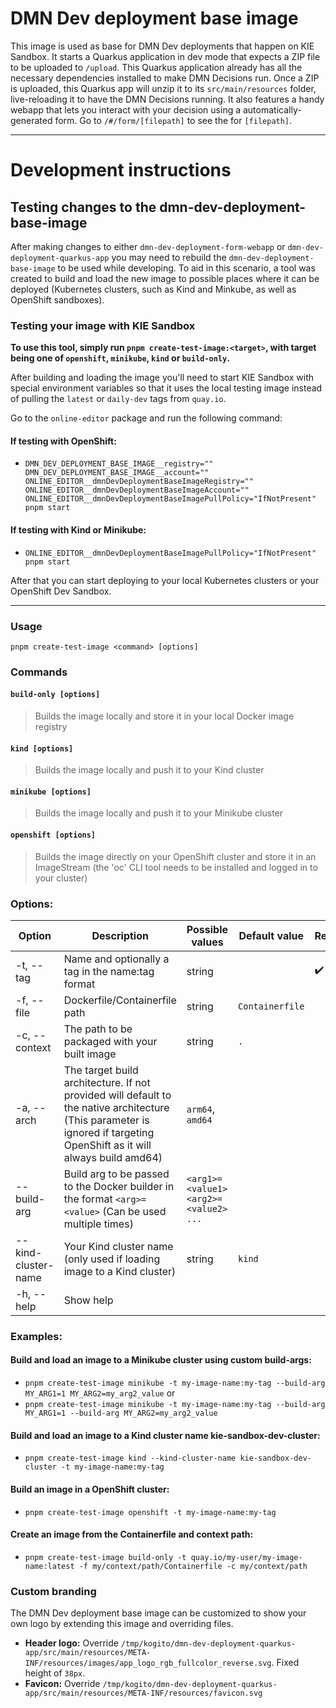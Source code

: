 # DMN Dev deployment base image

This image is used as base for DMN Dev deployments that happen on KIE Sandbox. It starts a Quarkus application in dev mode that expects a ZIP file to be uploaded to `/upload`. This Quarkus application already has all the necessary dependencies installed to make DMN Decisions run. Once a ZIP is uploaded, this Quarkus app will unzip it to its `src/main/resources` folder, live-reloading it to have the DMN Decisions running. It also features a handy webapp that lets you interact with your decision using a automatically-generated form. Go to `/#/form/[filepath]` to see the for `[filepath]`.

---

# Development instructions

## Testing changes to the dmn-dev-deployment-base-image

After making changes to either `dmn-dev-deployment-form-webapp` or `dmn-dev-deployment-quarkus-app` you may need to rebuild the `dmn-dev-deployment-base-image` to be used while developing. To aid in this scenario, a tool was created to build and load the new image to possible places where it can be deployed (Kubernetes clusters, such as Kind and Minkube, as well as OpenShift sandboxes).

### Testing your image with KIE Sandbox

**To use this tool, simply run `pnpm create-test-image:<target>`, with target being one of `openshift`, `minikube`, `kind` or `build-only`.**

After building and loading the image you'll need to start KIE Sandbox with special environment variables so that it uses the local testing image instead of pulling the `latest` or `daily-dev` tags from `quay.io`.

Go to the `online-editor` package and run the following command:

#### If testing with OpenShift:

- `DMN_DEV_DEPLOYMENT_BASE_IMAGE__registry="" DMN_DEV_DEPLOYMENT_BASE_IMAGE__account="" ONLINE_EDITOR__dmnDevDeploymentBaseImageRegistry="" ONLINE_EDITOR__dmnDevDeploymentBaseImageAccount="" ONLINE_EDITOR__dmnDevDeploymentBaseImagePullPolicy="IfNotPresent" pnpm start`

#### If testing with Kind or Minikube:

- `ONLINE_EDITOR__dmnDevDeploymentBaseImagePullPolicy="IfNotPresent" pnpm start`

After that you can start deploying to your local Kubernetes clusters or your OpenShift Dev Sandbox.

---

### Usage

`pnpm create-test-image <command> [options]`

### Commands

#### **`build-only [options]`**

> Builds the image locally and store it in your local Docker image registry

#### **`kind [options]`**

> Builds the image locally and push it to your Kind cluster

#### **`minikube [options]`**

> Builds the image locally and push it to your Minikube cluster

#### **`openshift [options]`**

> Builds the image directly on your OpenShift cluster and store it in an ImageStream (the 'oc' CLI tool needs to be installed and logged in to your cluster)

### Options:

| Option              | Description                                                                                                                                                             | Possible values                       | Default value   | Required           |
| ------------------- | ----------------------------------------------------------------------------------------------------------------------------------------------------------------------- | ------------------------------------- | --------------- | ------------------ |
| -t, --tag           | Name and optionally a tag in the name:tag format                                                                                                                        | string                                |                 | :heavy_check_mark: |
| -f, --file          | Dockerfile/Containerfile path                                                                                                                                           | string                                | `Containerfile` |                    |
| -c, --context       | The path to be packaged with your built image                                                                                                                           | string                                | `.`             |                    |
| -a, --arch          | The target build architecture. If not provided will default to the native architecture (This parameter is ignored if targeting OpenShift as it will always build amd64) | `arm64`, `amd64`                      |                 |                    |
| --build-arg         | Build arg to be passed to the Docker builder in the format `<arg>=<value>` (Can be used multiple times)                                                                 | `<arg1>=<value1> <arg2>=<value2> ...` |                 |                    |
| --kind-cluster-name | Your Kind cluster name (only used if loading image to a Kind cluster)                                                                                                   | string                                | `kind`          |                    |
| -h, --help          | Show help                                                                                                                                                               |                                       |                 |                    |

### Examples:

#### Build and load an image to a Minikube cluster using custom build-args:

- `pnpm create-test-image minikube -t my-image-name:my-tag --build-arg MY_ARG1=1 MY_ARG2=my_arg2_value`
  or
- `pnpm create-test-image minikube -t my-image-name:my-tag --build-arg MY_ARG1=1 --build-arg MY_ARG2=my_arg2_value`

#### Build and load an image to a Kind cluster name kie-sandbox-dev-cluster:

- `pnpm create-test-image kind --kind-cluster-name kie-sandbox-dev-cluster -t my-image-name:my-tag`

#### Build an image in a OpenShift cluster:

- `pnpm create-test-image openshift -t my-image-name:my-tag`

#### Create an image from the Containerfile and context path:

- `pnpm create-test-image build-only -t quay.io/my-user/my-image-name:latest -f my/context/path/Containerfile -c my/context/path`

### Custom branding

The DMN Dev deployment base image can be customized to show your own logo by extending this image and overriding files.

- **Header logo:** Override `/tmp/kogito/dmn-dev-deployment-quarkus-app/src/main/resources/META-INF/resources/images/app_logo_rgb_fullcolor_reverse.svg`. Fixed height of `38px`.
- **Favicon:** Override `/tmp/kogito/dmn-dev-deployment-quarkus-app/src/main/resources/META-INF/resources/favicon.svg`
